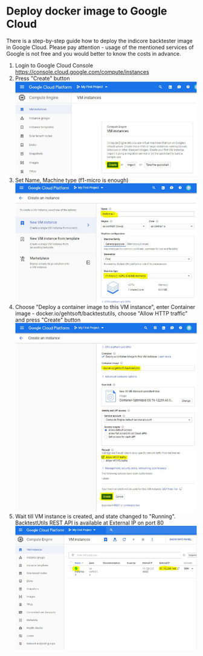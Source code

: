 # Deploy docker image to Google Cloud

There is a step-by-step guide how to deploy the indicore backtester image in Google Cloud. Please pay attention - usage of the mentioned services of Google is not free and you would better to know the costs in advance.

1. Login to Google Cloud Console https://console.cloud.google.com/compute/instances
2. Press "Create" button  
![NewVM](img/NewVM.JPG)
3. Set Name, Machine type (f1-micro is enough)  
![VMName](img/VMName.JPG)
4. Choose "Deploy a container image to this VM instance", enter Container image - docker.io/gehtsoft/backtestutils, choose "Allow HTTP traffic" and press "Create" button  
![VMContainer](img/VMContainer.JPG)
5. Wait till VM instance is created, and state changed to "Running". BacktestUtils REST API is available at External IP on port 80  
![ViewVM](img/ViewVM.JPG)
